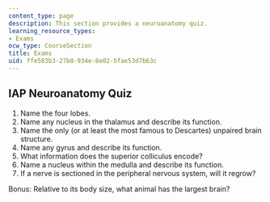 ```yaml
---
content_type: page
description: This section provides a neuroanatomy quiz.
learning_resource_types:
- Exams
ocw_type: CourseSection
title: Exams
uid: ffe583b3-27b0-934e-8e02-5fae53d7b63c
---
```


IAP Neuroanatomy Quiz
---------------------

1.  Name the four lobes.
2.  Name any nucleus in the thalamus and describe its function.
3.  Name the only (or at least the most famous to Descartes) unpaired brain structure.
4.  Name any gyrus and describe its function.
5.  What information does the superior colliculus encode?
6.  Name a nucleus within the medulla and describe its function.
7.  If a nerve is sectioned in the peripheral nervous system, will it regrow?

Bonus: Relative to its body size, what animal has the largest brain?